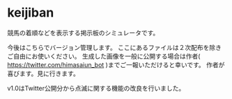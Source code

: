 # keijiban
競馬の着順などを表示する掲示板のシミュレータです。

今後はこちらでバージョン管理します。
ここにあるファイルは２次配布を除きご自由にお使いください。
生成した画像を一般に公開する場合は作者( https://twitter.com/himasaiun_bot )までご一報いただけると幸いです。
作者が喜びます。見に行きます。

v1.0はTwitter公開分から点滅に関する機能の改良を行いました。

